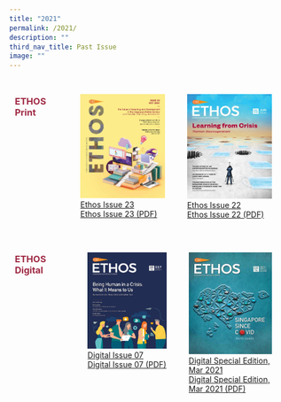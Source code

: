 ```yaml
---
title: "2021"
permalink: /2021/
description: ""
third_nav_title: Past Issue
image: ""
---
```

<style>

.grid-container h3
{
	color: #9f2943;
	width:70%;
}
	
.grid-container {
  display: grid;
  grid-template-columns: auto auto auto;

  padding: 10px;
}

.grid-item 
{
  padding: 20px;

}
</style>



<div class="grid-container">
<h3> ETHOS Print </h3>
<div class="grid-item">
	<img src="/images/Ethos_Images/Ethos_Issue_23/Ethos_Issue23_Cover.jpg"><br>
	<a href="#">Ethos Issue 23</a><br>
	<a href="#">Ethos Issue 23 (PDF)</a>	
</div>
	
<div class="grid-item">
<img src="/images/Ethos_Images/Ethos_Issue_22/Ethos_Jun2021_Cover.jpg"><br>
<a href="#">Ethos Issue 22</a><br>
<a href="#">Ethos Issue 22 (PDF)</a>
</div>
</div>

<div class="grid-container">
<h3> ETHOS Digital </h3>
<div class="grid-item">
<img src="/images/Ethos_Images/Ethos_Digital_Issue_07/EthosDigital_Issue_Sep21_Editorial1.jpg"><br>
	<a href="#">Digital Issue 07</a><br>
	<a href="#">Digital Issue 07 (PDF)</a>
</div>
	
<div class="grid-item">
<img src="/images/Ethos_Images/Ethos_Digital_Special_Mar2021/Ethos_Digital_Mar2021SpecialEd_Cover_compressed.jpg"><br>
	<a href="#">Digital Special Edition, Mar 2021</a><br>
<a href="#">Digital Special Edition, Mar 2021 (PDF)</a>
</div>

</div>